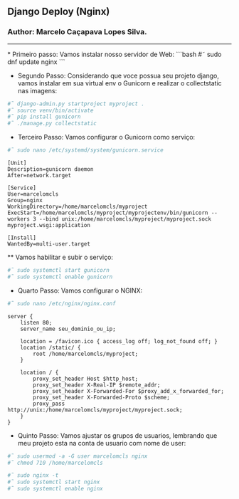 ## Django Deploy (Nginx)
### Author: Marcelo Caçapava Lopes Silva.
<hr>
* Primeiro passo: Vamos instalar nosso servidor de Web:
```bash
#˜ sudo dnf update nginx
```

* Segundo Passo: Considerando que voce possua seu projeto django, vamos instalar em sua virtual env o Gunicorn e realizar o collectstatic nas imagens:

```bash
#˜ django-admin.py startproject myproject .
#˜ source venv/bin/activate
#˜ pip install gunicorn
#˜ ./manage.py collectstatic

```

* Terceiro Passo: Vamos configurar o Gunicorn como serviço:
```bash
#˜ sudo nano /etc/systemd/system/gunicorn.service
```

```
[Unit]
Description=gunicorn daemon
After=network.target

[Service]
User=marcelomcls
Group=nginx
WorkingDirectory=/home/marcelomcls/myproject
ExecStart=/home/marcelomcls/myproject/myprojectenv/bin/gunicorn --workers 3 --bind unix:/home/marcelomcls/myproject/myproject.sock myproject.wsgi:application

[Install]
WantedBy=multi-user.target
```

** Vamos habilitar e subir o serviço:

```bash
#˜ sudo systemctl start gunicorn
#˜ sudo systemctl enable gunicorn
```

* Quarto Passo: Vamos configurar o NGINX:

```bash
#˜ sudo nano /etc/nginx/nginx.conf
```

```nginx
server {
    listen 80;
    server_name seu_dominio_ou_ip;

    location = /favicon.ico { access_log off; log_not_found off; }
    location /static/ {
        root /home/marcelomcls/myproject;
    }

    location / {
        proxy_set_header Host $http_host;
        proxy_set_header X-Real-IP $remote_addr;
        proxy_set_header X-Forwarded-For $proxy_add_x_forwarded_for;
        proxy_set_header X-Forwarded-Proto $scheme;
        proxy_pass http://unix:/home/marcelomcls/myproject/myproject.sock;
    }
}
```

* Quinto Passo: Vamos ajustar os grupos de usuarios, lembrando que meu projeto esta na conta de usuario com nome de user:

```bash
#˜ sudo usermod -a -G user marcelomcls nginx
#˜ chmod 710 /home/marcelomcls

#˜ sudo nginx -t
#˜ sudo systemctl start nginx
#˜ sudo systemctl enable nginx
```
